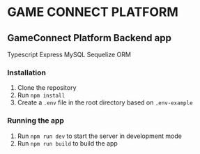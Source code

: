# GAME CONNECT PLATFORM
## GameConnect Platform Backend app

Typescript
Express
MySQL
Sequelize ORM

### Installation
1. Clone the repository
2. Run `npm install`
3. Create a `.env` file in the root directory based on `.env-example`

### Running the app
1. Run `npm run dev` to start the server in development mode
2. Run `npm run build` to build the app